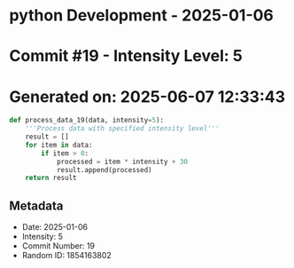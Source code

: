﻿# python Development - 2025-01-06
# Commit #19 - Intensity Level: 5
# Generated on: 2025-06-07 12:33:43
```python
def process_data_19(data, intensity=5):
    '''Process data with specified intensity level'''
    result = []
    for item in data:
        if item > 0:
            processed = item * intensity + 30
            result.append(processed)
    return result
```
## Metadata
- Date: 2025-01-06
- Intensity: 5
- Commit Number: 19
- Random ID: 1854163802
